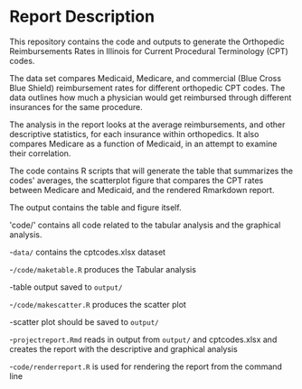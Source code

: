 # Report Description

This repository contains the code and outputs to generate the Orthopedic Reimbursements Rates in Illinois for Current Procedural Terminology (CPT) codes. 

The data set  compares Medicaid, Medicare, and commercial (Blue Cross Blue Shield) reimbursement rates for different orthopedic CPT codes. The data  outlines how much a physician would get reimbursed through different insurances for the same procedure.

The analysis in the report looks at the average reimbursements, and other descriptive statistics, for each insurance within orthopedics. It also compares Medicare as a function of Medicaid, in an attempt to examine their correlation.

The code contains R scripts that will generate the table that summarizes the codes' averages, the scatterplot figure that compares the CPT rates between Medicare and Medicaid, and the rendered Rmarkdown report.

The output contains the table and figure itself.

'code/' contains all code related to the tabular analysis and the graphical analysis.

-`data/` contains the cptcodes.xlsx dataset

-`/code/maketable.R` produces the Tabular analysis

-table output saved to `output/`

-`/code/makescatter.R` produces the scatter plot

-scatter plot should be saved to `output/`

-`projectreport.Rmd` reads in output from `output/` and cptcodes.xlsx and creates the report with the descriptive and graphical analysis

-`code/renderreport.R` is used for rendering the report from the command line